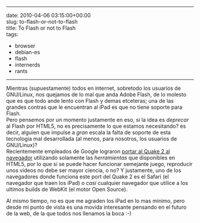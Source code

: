 
---
date: 2010-04-06 03:15:00+00:00  
slug: to-flash-or-not-to-flash  
title: To Flash or not to Flash  
tags:  
- browser  
- debian-es  
- flash  
- internerds  
- rants  

---
  
Mientras (supuestamente) todos en internet, sobretodo los usuarios de GNU/Linux, nos quejamos de lo mal que anda Adobe Flash, de lo molesto que es que todo ande lento con Flash y demas etceteras; una de las grandes contras que le encuentran al iPad es que no tiene soporte para Flash.   
Pero pensemos por un momento justamente en eso, si la idea es _deprecar_ al Flash por HTML5, no es precisamente lo que estamos necesitando? es decir, alguien que impulse a _gran_ escala la falta de soporte de esta tecnologia mal desarrollada (al menos, para nosotros, los usuarios de GNU/Linux)?  
Recientemente empleados de Google lograron [portar al Quake 2 al navegador](http://code.google.com/p/quake2-gwt-port/) utilizando solamente las _herramientas_ que disponibles en HTML5, por lo que si se puede hacer funcionar semejante juego, reproducir unos videos no debe ser mayor ciencia, o no? Y justamente, uno de los navegadores donde funciona este port del Quake 2 es el Safari (el navegador que traen los iPad) o _casi_ cualquier navegador que utilice a los ultimos builds de WebKit (el motor Open Source).  
  
Al mismo tiempo, no es que me agraden los iPad en lo mas minimo, pero desde mi punto de vista es una movida interesante pensando en el futuro de la web, de la que todos nos llenamos la boca :-)  
